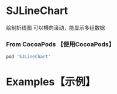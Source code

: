 # SJLineChart

绘制折线图
可以横向滚动，能显示多组数据

### From CocoaPods 【使用CocoaPods】

```ruby
pod 'SJLineChart'
```

# Examples【示例】
